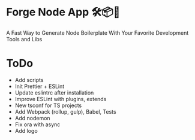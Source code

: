 # Forge Node App 🛠📦🎊

A Fast Way to Generate Node Boilerplate With Your Favorite Development Tools and Libs

# ToDo
- Add scripts
- Init Prettier + ESLint
- Update eslintrc after installation
- Improve ESLint with plugins, extends
- New tsconf for TS projects
- Add Webpack (rollup, gulp), Babel, Tests
- Add nodemon
- Fix ora with async
- Add logo